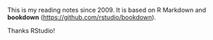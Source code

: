 This is my reading notes since 2009. It is based on R Markdown and **bookdown** (https://github.com/rstudio/bookdown). 

Thanks RStudio!
